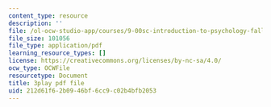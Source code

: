 ```yaml
---
content_type: resource
description: ''
file: /ol-ocw-studio-app/courses/9-00sc-introduction-to-psychology-fall-2011/212d61f62b0946bf6cc9c02b4bfb2053_SXzdOK_J-xE.pdf
file_size: 101056
file_type: application/pdf
learning_resource_types: []
license: https://creativecommons.org/licenses/by-nc-sa/4.0/
ocw_type: OCWFile
resourcetype: Document
title: 3play pdf file
uid: 212d61f6-2b09-46bf-6cc9-c02b4bfb2053
---
```


